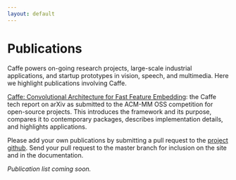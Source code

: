 ```yaml
---
layout: default
---
```

# Publications

Caffe powers on-going research projects, large-scale industrial applications, and startup prototypes in vision, speech, and multimedia. Here we highlight publications involving Caffe.

[Caffe: Convolutional Architecture for Fast Feature Embedding](https://github.com/UCB-ICSI-Vision-Group/caffe-paper/raw/arxiv/caffe.pdf): the Caffe tech report on arXiv as submitted to the ACM-MM OSS competition for open-source projects. This introduces the framework and its purpose, compares it to contemporary packages, describes implementation details, and highlights applications.

Please add your own publications by submitting a pull request to the [project github](http://github.com/BVLC/caffe). Send your pull request to the master branch for inclusion on the site and in the documentation.

*Publication list coming soon.*
